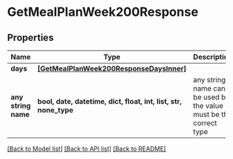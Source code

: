 # GetMealPlanWeek200Response



## Properties
Name | Type | Description | Notes
------------ | ------------- | ------------- | -------------
**days** | [**[GetMealPlanWeek200ResponseDaysInner]**](GetMealPlanWeek200ResponseDaysInner.md) |  | 
**any string name** | **bool, date, datetime, dict, float, int, list, str, none_type** | any string name can be used but the value must be the correct type | [optional]

[[Back to Model list]](../README.md#documentation-for-models) [[Back to API list]](../README.md#documentation-for-api-endpoints) [[Back to README]](../README.md)


